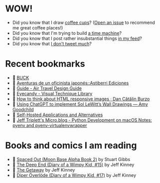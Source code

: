 # WOW!

- Did you know that I draw [coffee cups](https://papercups.mamuso.net/)? ([Open an issue](https://github.com/mamuso/papercups/issues) to recommend me great coffee places!)
- Did you know that I'm trying to build [a time machine](https://github.com/mamuso/fluxcapacitor)?
- Did you know that I post rather insubstantial things [in my feed](https://feed.mamuso.net/)?
- Did you know that [I don't tweet much](https://twitter.com/mamuso)?

# Recent bookmarks

- 👀 [BUCK](https://buck.co/)
- 👀 [Aventuras de un oficinista japonés::Astiberri Ediciones](https://www.astiberri.com/products/aventuras-de-un-oficinista-japones)
- 👀 [Guide - Air Travel Design Guide](https://airtraveldesign.guide/Guide)
- 👀 [Eyecandy - Visual Technique Library](https://eyecannndy.com/)
- 👀 [How to think about HTML responsive images · Dan Cătălin Burzo](https://danburzo.ro/responsive-images-html/)
- 👀 [Using ChatGPT to implement Sol LeWitt’s Wall Drawings — Amy Goodchild](https://www.amygoodchild.com/blog/chatgpt-sol-lewitt-wall-drawings)
- 👀 [Self-Hosted Applications and Alternatives](https://selfh.st/apps/)
- 👀 [Jeff Triplett's Micro.blog - Python Development on macOS Notes: pyenv and pyenv-virtualenvwrapper](https://micro.webology.dev/2024/02/10/python-development-on.html)


# Books and comics I am reading

- 📘 [Spaced Out (Moon Base Alpha Book 2)](https://www.goodreads.com/book/show/26022750) by Stuart Gibbs
- 📘 [The Deep End (Diary of a Wimpy Kid, #15)](https://www.goodreads.com/book/show/51468119) by Jeff Kinney
- 📘 [The Getaway](https://www.goodreads.com/book/show/34803142) by Jeff Kinney
- 📘 [Diper Överlöde (Diary of a Wimpy Kid, #17)](https://www.goodreads.com/book/show/60541760) by Jeff Kinney

